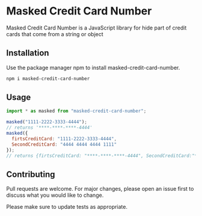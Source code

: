 # Masked Credit Card Number

Masked Credit Card Number is a JavaScript library for hide part of credit cards that come from a string or object

## Installation

Use the package manager npm to install masked-credit-card-number.

```bash
npm i masked-credit-card-number
```

## Usage

```javascript
import * as masked from "masked-credit-card-number";

masked("1111-2222-3333-4444");
// returns '****-****-****-4444'
masked({
  firtsCreditCard: "1111-2222-3333-4444",
  SecondCreditCard: "4444 4444 4444 1111"
});
// returns {firtsCreditCard: "****-****-****-4444", SecondCreditCard:"**** **** **** 1111"}
```

## Contributing

Pull requests are welcome. For major changes, please open an issue first to discuss what you would like to change.

Please make sure to update tests as appropriate.
